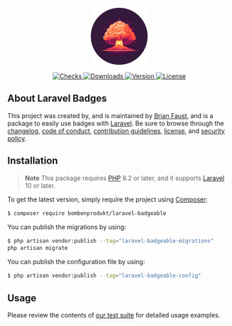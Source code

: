<p align="center">
    <a href="https://bombenprodukt.com" target="_blank">
        <img src="https://raw.githubusercontent.com/BombenProdukt/assets/main/logo-text.svg" width="128" alt="BombenProdukt Logo" />
    </a>
</p>

<p align="center">
    <a href="https://github.com/faustbrian/laravel-badgeable/actions">
        <img src="https://badge.sh/github/check-runs/BombenProdukt/laravel-badgeable" alt="Checks" />
    </a>
    <a href="https://packagist.org/packages/bombenprodukt/laravel-badgeable">
        <img src="https://badge.sh/packagist/downloads/BombenProdukt/laravel-badgeable" alt="Downloads" />
    </a>
    <a href="https://packagist.org/packages/bombenprodukt/laravel-badgeable">
        <img src="https://badge.sh/packagist/version/BombenProdukt/laravel-badgeable" alt="Version" />
    </a>
    <a href="https://packagist.org/packages/bombenprodukt/laravel-badgeable">
        <img src="https://badge.sh/packagist/license/BombenProdukt/laravel-badgeable" alt="License" />
    </a>
</p>

## About Laravel Badges

This project was created by, and is maintained by [Brian Faust](https://github.com/faustbrian), and is a package to easily use badges with [Laravel](https://laravel.com/). Be sure to browse through the [changelog](CHANGELOG.md), [code of conduct](.github/CODE_OF_CONDUCT.md), [contribution guidelines](.github/CONTRIBUTING.md), [license](LICENSE), and [security policy](.github/SECURITY.md).

## Installation

> **Note**
> This package requires [PHP](https://www.php.net/) 8.2 or later, and it supports [Laravel](https://laravel.com/) 10 or later.

To get the latest version, simply require the project using [Composer](https://getcomposer.org/):

```bash
$ composer require bombenprodukt/laravel-badgeable
```

You can publish the migrations by using:

```bash
$ php artisan vendor:publish --tag="laravel-badgeable-migrations"
php artisan migrate
```

You can publish the configuration file by using:

```bash
$ php artisan vendor:publish --tag="laravel-badgeable-config"
```

## Usage

Please review the contents of [our test suite](/tests) for detailed usage examples.
